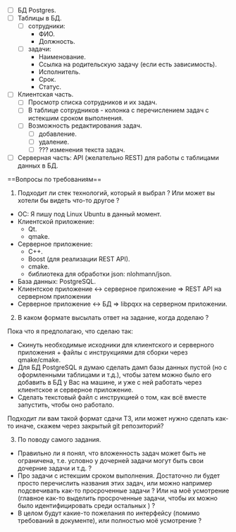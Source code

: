 - [ ] БД Postgres.
- [ ] Таблицы в БД.
    - [ ] сотрудники:
        - ФИО.
        - Должность.
    - [ ] задачи:
        - Наименование.
        - Ссылка на родительскую задачу (если есть зависимость).
        - Исполнитель.
        - Срок.
        - Статус.
- [ ] Клиентская часть.
    - [ ] Просмотр списка сотрудников и их задач.
    - [ ] В таблице сотрудников - колонка с перечислением задач с истекшим сроком выполнения.
    - [ ] Возможность редактирования задач.
        - [ ] добавление.
        - [ ] удаление.
        - [ ] ??? изменения текста задач.
- [ ] Серверная часть: API (желательно REST) для работы с таблицами данных в БД.

==Вопросы по требованиям==

1. Подходит ли стек технологий, который я выбрал ? Или может вы хотели бы видеть что-то другое ?

- ОС: Я пишу под Linux Ubuntu в данный момент.
- Клиентской приложение:
    - Qt.
    - qmake.
- Серверное приложение:
    - C++.
    - Boost (для реализации REST API).
    - cmake.
    - библиотека для обработки json: nlohmann/json.
- База данных: PostgreSQL.
- Клиентское приложение <-> серверное приложение => REST API на серверном приложении
- Серверное приложение <-> БД => libpqxx на серверном приложении.

2. В каком формате высылать ответ на задание, когда доделаю ?

Пока что я предполагаю, что сделаю так:
- Скинуть необходимые исходники для клиентского и серверного приложения + файлы с инструкциями для сборки через qmake/cmake.
- Для БД PostgreSQL я думаю сделать дамп базы данных пустой (но с оформленными таблицами и т.д.), чтобы затем можно было его
добавить в БД у Вас на машине, и уже с ней работать через клиентское и серверное приложение. 
- Сделать текстовый файл с инструкцией о том, как всё вместе запустить, чтобы оно работало.

Подходит ли вам такой формат сдачи ТЗ, или может нужно сделать как-то иначе, скажем через закрытый git репозиторий?  

3. По поводу самого задания.
- Правильно ли я понял, что вложенность задач может быть не ограничена, т.е. условно у дочерней задачи могут быть свои дочерние 
задачи и т.д. ? 
- Про задачи с истекшим сроком выполнения. Достаточно ли будет просто перечислить названия этих задач, или можно например
подсвечивать как-то просроченные задачи ? Или на моё усмотрение (главное как-то выделить просроченные задачи, чтобы их можно было
идентифицировать среди остальных ) ?
- В целом будут какие-то пожелания по интерфейсу (помимо требований в документе), или полностью моё усмотрение ?